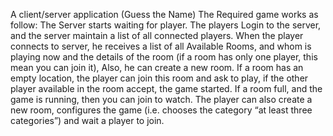 A client/server application (Guess the Name)
The Required game works as follow:
The Server starts waiting for player.
The players Login to the server, and the server maintain a list of all connected
players.
When the player connects to server, he receives a list of all Available Rooms, and
whom is playing now and the details of the room (if a room has only one player, this
mean you can join it),
Also, he can create a new room.
If a room has an empty location, the player can join this room and ask to play, if the
other player available in the room accept, the game started.
If a room full, and the game is running, then you can join to watch.
The player can also create a new room, configures the game (i.e. chooses the
category “at least three categories”) and wait a player to join.
